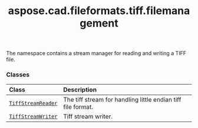 ﻿---
title: aspose.cad.fileformats.tiff.filemanagement
second_title: Aspose.CAD for Python via .NET API References
description: 
type: docs
weight: 10
url: /python-net/aspose.cad.fileformats.tiff.filemanagement/
is_root: false
---

The namespace contains a stream manager for reading and writing a TIFF file.

### Classes
| Class | Description |
| :- | :- |
| [`TiffStreamReader`](/cad/python-net/aspose.cad.fileformats.tiff.filemanagement/tiffstreamreader) | The tiff stream for handling little endian tiff file format. |
| [`TiffStreamWriter`](/cad/python-net/aspose.cad.fileformats.tiff.filemanagement/tiffstreamwriter) | Tiff stream writer. |


